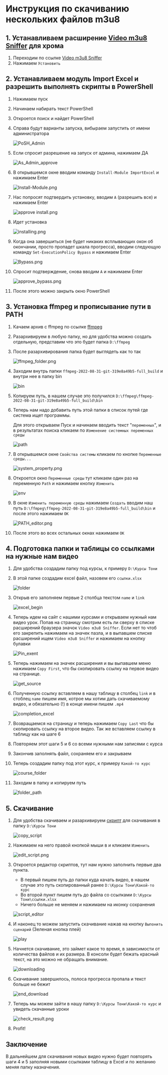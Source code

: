 # Инструкция по скачиванию нескольких файлов m3u8

## 1. Устанавливаем расширение [Video m3u8 Sniffer](https://chrome.google.com/webstore/detail/video-m3u8-sniffer-find-h/akkncdpkjlfanomlnpmmolafofpnpjgn) для хрома

1. Переходим по ссылке [Video m3u8 Sniffer](https://chrome.google.com/webstore/detail/video-m3u8-sniffer-find-h/akkncdpkjlfanomlnpmmolafofpnpjgn)
1. Нажимаем ```Установить```

## 2. Устанавливаем модуль Import Excel и разрешить выполнять скрипты в PowerShell
1. Нажимаем пуск
1. Начинаем набирать текст PowerShell
1. Откроется поиск и найдет PowerShell
1. Справа будут варианты запуска, вибыраем запустить от имени администратора

    ![PoSH_Admin](./img/PoSH_Admin.png)
1. Если спросит разрешение на запуск от админа, нажимаем ДА

    ![As_Admin_approve](./img/As_Admin_approve.png)
1. В открывшемся окне вводим команду ```Install-Module ImportExcel``` и нажимаем Enter

    ![Install-Module.png](./img/Install-Module.png)
1. Нас попросят подтвердить установку, вводим ```A``` (разрешить все) и нажимаем Enter

    ![approve install.png](./img/approve%20install.png)
1. Идет установка

    ![installing.png](./img/installing.png)
1. Когда она завершиться (не будет никаких всплывающих окон об окончании, просто пропадет шкала прогресса), вводим следующую команду ```Set-ExecutionPolicy Bypass``` и нажимаем Enter

    ![Bypass.png](./img/Bypass.png)
1. Спросит подтверждение, снова вводим ```A``` и нажимаем Enter

    ![approve_bypass.png](./img/approve_bypass.png)
1. После этого можно закрыть окно PowerShell

## 3. Установка ffmpeg и прописывание пути в PATH

1. Качаем архив с ffmpeg по ссылке [ffmpeg](https://www.gyan.dev/ffmpeg/builds/ffmpeg-git-full.7z)
1. Разархивируем в любую папку, но для удобства можно создать отдельную, представим что это будет папка ```D:\ffmpeg```
1. После разархивирования папка будет выглядеть как то так

    ![ffmpeg_folder.png](./img/ffmpeg_folder.png)
1. Заходим внутрь папки ```ffmpeg-2022-08-31-git-319e8a49b5-full_build``` и внутри нее в папку bin

    ![bin](./img/bin.png)
1. Копируем путь, в нашем случае это получился ```D:\ffmpeg\ffmpeg-2022-08-31-git-319e8a49b5-full_build\bin```
1. Теперь нам надо добавить путь этой папки в список путей где система ищет программы.

    Для этого открываем Пуск и начинаем вводить текст "```переменных```", и в результатах поиска кликаем по ```Изменение системных переменных среды```

    ![path](./img/PATH.png)
1. В открывшемся окне ```Свойства системы``` кликаем по кнопке ```Переменные среды...```

    ![system_property.png](./img/system_property.png)
1. Откроется окно ```Переменные среды``` тут кликаем один раз на переменную ```Path``` и нажимаем кнопку ```Изменить```

    ![env](./img/Env.png)
1. В окне ```Изменить переменную среды``` нажимаем ```Создать``` вводим наш путь ```D:\ffmpeg\ffmpeg-2022-08-31-git-319e8a49b5-full_build\bin``` и после этого нажимаем ```ОК```

    ![PATH_editor.png](./img/PATH_editor.png)
1. После этого во всех остальных окнах нажимаем ```ОК```

## 4. Подготовка папки и таблицы со ссылками на нужные нам видео

1. Для удобства создадим папку под курсы, к примеру ```D:\Курсы Тони```
1. В этой папке создадим excel файл, назовем его ```ссылки.xlsx```

    ![folder](./img/folder.png)
1. Открыв его заполняем первые 2 столбца текстом ```name``` и ```link```

    ![excel_begin](./img/excel_begin.png)
1. Теперь идем на сайт с нашими курсами и открываем нужный нам видео урок. Попав на страницу смотрим есть ли сверху в списке расширений браузера значок ```Video m3u8 Sniffer```. Если нет то чтоб его закрепить нажимаем на значек пазла, и в выпавшем списке расширений ищем ```Video m3u8 Sniffer``` и нажимаем на кнопку булавки

    ![Pin_exent](./img/Pin_exent.png)
1. Теперь нажимаем на значек расширения и вы выпавшем меню нажимаем ```Copy First```, что бы скопировать ссылку на первое видео на странице.

    ![get_source](./img/get_source.png)
1. Полученную ссылку вставляем в нашу таблицу в столбец ```link``` и в стоблец ```name``` пишем имя, котрое мы хотим дать скачиваемому видео, и обязательно (!) в конце имени пишем ```.mp4```

    ![completion_excel](./img/completion_excel.png)
1. Возвращаемся на страницу и теперь нажимаем ```Copy Last``` что бы скопировать ссылку на второе видео. Так же вставляем ссылку в таблицу как на шаге 6 
1. Повторяем этот шаги 5 и 6 со всеми нужными нам записями с курса
1. Закончив заполнять файл, сохраняем его и закрываем
1. Теперь создадим папку под этот курс, к примеру ```Какой-то курс```

    ![course_folder](./img/course_folder.png)
1. Заходим в папку и копируем путь

    ![folder_path](./img/folder_path.png)

## 5. Скачивание

1. Для удобства скачиваем и разархивируем [скрипт](https://github.com/Filipp0vAP/ffpmeg_download_script/files/9478026/default.zip) для скачивания в папку ```D:\Курсы Тони```

    ![copy_script](./img/copy_script.png)
1. Нажимаем на него правой кнопкой мыши в и кликаем ```Изменить```

    ![edit_script.png](./img/edit_script.png)
1. Откроется редактор скриптов, тут нам нужно заполнить первые два пункта.
    - В первый пишем путь до папки куда качать видео, в нашем случае это путь скопированный ранее ```D:\Курсы Тони\Какой-то курс```
    - Во второй пункт пишем путь до файла со ссылками ```D:\Курсы Тони\ссылки.xlsx```
    - Ничего больше не меняем и нажимаем на иконку сохранения

    ![script_editor](./img/script_editor.png)

1. И наконец то можем запустить скачивание нажав на кнопку ```Выпонить сценарий``` (Зеленая кнопка плей)

    ![play](./img/play.png)
1. Начнется скачивание, это займет какое то время, в зависимости от количества файлов и их размера. В консоли будет бежать красный текст, на это можно не обращать внимание.

    ![downloading](./img/downloading.png)
1. Скачивание завершилось, полоса прогресса пропала и текст больше не бежит

    ![end_download](./img/end_download.png)
1. Теперь мы можем зайти в нашу папку ```D:\Курсы Тони\Какой-то курс``` и увидеть скачанные уроки

    ![check_result.png](./img/check_result.png)
1. Profit!


## Заключение

В дальнейшем для скачивания новых видео нужно будет повторять шаги 4 и 5 заполняя новыми ссылками таблицу в Excel и по желанию меняя папку назначения. 